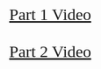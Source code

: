 <html>
<head>
<title> Video</title>
<style>
a{font-family: 'Pacifico', cursive; font-size:30px;}
</style> </head>
<body>
  
 <a href="https://www.youtube.com/watch?v=V2uEfVU5o2s"> Part 1 Video<br><br>
   <a href="https://www.youtube.com/watch?v=yzMoVPw9oQo"> Part 2 Video
